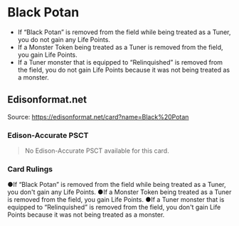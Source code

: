 # Black Potan

*   If “Black Potan” is removed from the field while being treated as a Tuner, you do not gain any Life Points.
*   If a Monster Token being treated as a Tuner is removed from the field, you gain Life Points.
*   If a Tuner monster that is equipped to “Relinquished” is removed from the field, you do not gain Life Points because it was not being treated as a monster.

## Edisonformat.net

Source: https://edisonformat.net/card?name=Black%20Potan

### Edison-Accurate PSCT

> No Edison-Accurate PSCT available for this card.

### Card Rulings

●If “Black Potan” is removed from the field while being treated as a Tuner, you don't gain any Life Points.
●If a Monster Token being treated as a Tuner is removed from the field, you gain Life Points.
●If a Tuner monster that is equipped to “Relinquished” is removed from the field, you don't gain Life Points because it was not being treated as a monster.
            